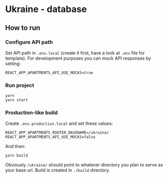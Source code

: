 # Ukraine - database

## How to run

### Configure API path

Set API path in `.env.local` (create it first, have a look at `.env` file for template).
For development purposes you can mock API responses by setting:
```shell
REACT_APP_APARTMENTS_API_USE_MOCKS=true
```

### Run project

```shell
yarn
yarn start
```

### Production-like build

Create `.env.production.local` and set these values:

```shell
REACT_APP_APARTMENTS_ROUTER_BASENAME=/ukraina/
REACT_APP_APARTMENTS_API_USE_MOCKS=false
```
And then:
```shell
yarn build
```

Obviously `/ukraina/` should point to whatever directory you plan to serve as your base url.
Build is created in `./build` directory.